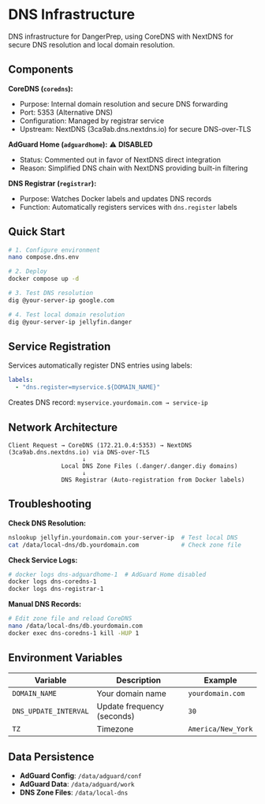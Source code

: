 # DNS Infrastructure

DNS infrastructure for DangerPrep, using CoreDNS with NextDNS for secure DNS resolution and local domain resolution.

## Components

**CoreDNS (`coredns`):**
- Purpose: Internal domain resolution and secure DNS forwarding
- Port: 5353 (Alternative DNS)
- Configuration: Managed by registrar service
- Upstream: NextDNS (3ca9ab.dns.nextdns.io) for secure DNS-over-TLS

**AdGuard Home (`adguardhome`):** ⚠️ **DISABLED**
- Status: Commented out in favor of NextDNS direct integration
- Reason: Simplified DNS chain with NextDNS providing built-in filtering

**DNS Registrar (`registrar`):**
- Purpose: Watches Docker labels and updates DNS records
- Function: Automatically registers services with `dns.register` labels

## Quick Start

```bash
# 1. Configure environment
nano compose.dns.env

# 2. Deploy
docker compose up -d

# 3. Test DNS resolution
dig @your-server-ip google.com

# 4. Test local domain resolution
dig @your-server-ip jellyfin.danger
```

## Service Registration

Services automatically register DNS entries using labels:
```yaml
labels:
  - "dns.register=myservice.${DOMAIN_NAME}"
```
Creates DNS record: `myservice.yourdomain.com → service-ip`

## Network Architecture

```
Client Request → CoreDNS (172.21.0.4:5353) → NextDNS (3ca9ab.dns.nextdns.io) via DNS-over-TLS
                     ↓
               Local DNS Zone Files (.danger/.danger.diy domains)
                     ↓
               DNS Registrar (Auto-registration from Docker labels)
```

## Troubleshooting

**Check DNS Resolution:**
```bash
nslookup jellyfin.yourdomain.com your-server-ip  # Test local DNS
cat /data/local-dns/db.yourdomain.com            # Check zone file
```

**Check Service Logs:**
```bash
# docker logs dns-adguardhome-1  # AdGuard Home disabled
docker logs dns-coredns-1
docker logs dns-registrar-1
```

**Manual DNS Records:**
```bash
# Edit zone file and reload CoreDNS
nano /data/local-dns/db.yourdomain.com
docker exec dns-coredns-1 kill -HUP 1
```

## Environment Variables

| Variable | Description | Example |
|----------|-------------|---------|
| `DOMAIN_NAME` | Your domain name | `yourdomain.com` |
| `DNS_UPDATE_INTERVAL` | Update frequency (seconds) | `30` |
| `TZ` | Timezone | `America/New_York` |

## Data Persistence

- **AdGuard Config**: `/data/adguard/conf`
- **AdGuard Data**: `/data/adguard/work`
- **DNS Zone Files**: `/data/local-dns`
